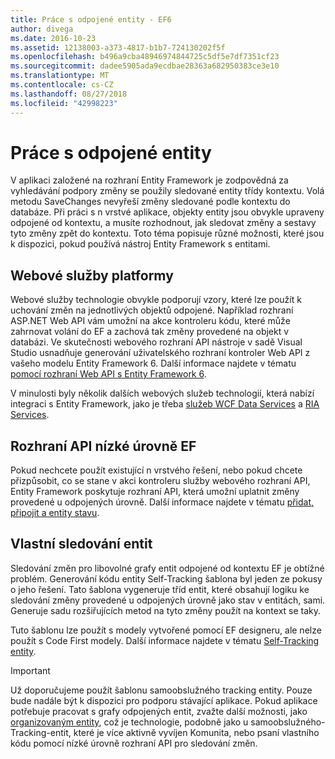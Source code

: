 ```yaml
---
title: Práce s odpojené entity - EF6
author: divega
ms.date: 2016-10-23
ms.assetid: 12138003-a373-4817-b1b7-724130202f5f
ms.openlocfilehash: b496a9cba48946974844725c5df5e7df7351cf23
ms.sourcegitcommit: dadee5905ada9ecdbae28363a682950383ce3e10
ms.translationtype: MT
ms.contentlocale: cs-CZ
ms.lasthandoff: 08/27/2018
ms.locfileid: "42998223"
---
```

# <a name="working-with-disconnected-entities"></a>Práce s odpojené entity
V aplikaci založené na rozhraní Entity Framework je zodpovědná za vyhledávání podpory změny se použily sledované entity třídy kontextu. Volá metodu SaveChanges nevyřeší změny sledované podle kontextu do databáze. Při práci s n vrstvé aplikace, objekty entity jsou obvykle upraveny odpojené od kontextu, a musíte rozhodnout, jak sledovat změny a sestavy tyto změny zpět do kontextu. Toto téma popisuje různé možnosti, které jsou k dispozici, pokud používá nástroj Entity Framework s entitami.   

## <a name="web-service-frameworks"></a>Webové služby platformy

Webové služby technologie obvykle podporují vzory, které lze použít k uchování změn na jednotlivých objektů odpojené. Například rozhraní ASP.NET Web API vám umožní na akce kontroleru kódu, které může zahrnovat volání do EF a zachová tak změny provedené na objekt v databázi. Ve skutečnosti webového rozhraní API nástroje v sadě Visual Studio usnadňuje generování uživatelského rozhraní kontroler Web API z vašeho modelu Entity Framework 6. Další informace najdete v tématu [pomocí rozhraní Web API s Entity Framework 6](https://docs.microsoft.com/en-us/aspnet/web-api/overview/data/using-web-api-with-entity-framework/).   

V minulosti byly několik dalších webových služeb technologií, která nabízí integraci s Entity Framework, jako je třeba [služeb WCF Data Services](https://docs.microsoft.com/dotnet/framework/data/wcf/create-a-data-service-using-an-adonet-ef-data-wcf) a [RIA Services](https://docs.microsoft.com/en-us/previous-versions/dotnet/wcf-ria/ee707344(v=vs.91)).

## <a name="low-level-ef-apis"></a>Rozhraní API nízké úrovně EF

Pokud nechcete použít existující n vrstvého řešení, nebo pokud chcete přizpůsobit, co se stane v akci kontroleru služby webového rozhraní API, Entity Framework poskytuje rozhraní API, která umožní uplatnit změny provedené u odpojených úrovně. Další informace najdete v tématu [přidat, připojit a entity stavu](~/ef6/saving/change-tracking/entity-state.md).  

## <a name="self-tracking-entities"></a>Vlastní sledování entit  

Sledování změn pro libovolné grafy entit odpojené od kontextu EF je obtížné problém. Generování kódu entity Self-Tracking šablona byl jeden ze pokusy o jeho řešení. Tato šablona vygeneruje tříd entit, které obsahují logiku ke sledování změny provedené u odpojených úrovně jako stav v entitách, sami. Generuje sadu rozšiřujících metod na tyto změny použít na kontext se taky.

Tuto šablonu lze použít s modely vytvořené pomocí EF designeru, ale nelze použít s Code First modely. Další informace najdete v tématu [Self-Tracking entity](self-tracking-entities/index.md).  

> [!IMPORTANT]
> Už doporučujeme použít šablonu samoobslužného tracking entity. Pouze bude nadále být k dispozici pro podporu stávající aplikace. Pokud aplikace potřebuje pracovat s grafy odpojených entit, zvažte další možnosti, jako [organizovaným entity](http://trackableentities.github.io/), což je technologie, podobně jako u samoobslužného-Tracking-entit, které je více aktivně vyvíjen Komunita, nebo psaní vlastního kódu pomocí nízké úrovně rozhraní API pro sledování změn.
